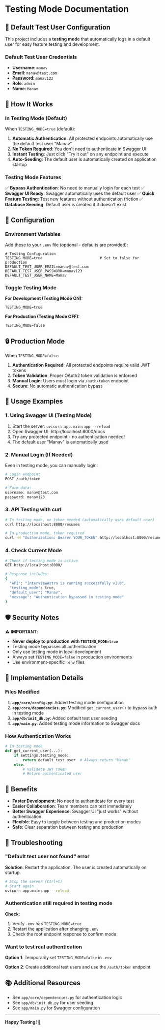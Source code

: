 # Testing Mode Documentation

## 🧪 Default Test User Configuration

This project includes a **testing mode** that automatically logs in a default user for easy feature testing and development.

### Default Test User Credentials

- **Username**: `manav`
- **Email**: `manav@test.com`
- **Password**: `manav123`
- **Role**: `admin`
- **Name**: `Manav`

## 🚀 How It Works

### In Testing Mode (Default)

When `TESTING_MODE=true` (default):

1. **Automatic Authentication**: All protected endpoints automatically use the default test user "Manav"
2. **No Token Required**: You don't need to authenticate in Swagger UI
3. **Instant Testing**: Just click "Try it out" on any endpoint and execute
4. **Auto-Seeding**: The default user is automatically created on application startup

### Testing Mode Features

✅ **Bypass Authentication**: No need to manually login for each test
✅ **Swagger UI Ready**: Swagger automatically uses the default user
✅ **Quick Feature Testing**: Test new features without authentication friction
✅ **Database Seeding**: Default user is created if it doesn't exist

## 📝 Configuration

### Environment Variables

Add these to your `.env` file (optional - defaults are provided):

```env
# Testing Configuration
TESTING_MODE=true                          # Set to false for production
DEFAULT_TEST_USER_EMAIL=manav@test.com
DEFAULT_TEST_USER_PASSWORD=manav123
DEFAULT_TEST_USER_NAME=Manav
```

### Toggle Testing Mode

**For Development (Testing Mode ON):**
```env
TESTING_MODE=true
```

**For Production (Testing Mode OFF):**
```env
TESTING_MODE=false
```

## 🔒 Production Mode

When `TESTING_MODE=false`:

1. **Authentication Required**: All protected endpoints require valid JWT tokens
2. **Token Validation**: Proper OAuth2 token validation is enforced
3. **Manual Login**: Users must login via `/auth/token` endpoint
4. **Secure**: No automatic authentication bypass

## 📖 Usage Examples

### 1. Using Swagger UI (Testing Mode)

1. Start the server: `uvicorn app.main:app --reload`
2. Open Swagger UI: http://localhost:8000/docs
3. Try any protected endpoint - no authentication needed!
4. The default user "Manav" is automatically used

### 2. Manual Login (If Needed)

Even in testing mode, you can manually login:

```bash
# Login endpoint
POST /auth/token

# Form data:
username: manav@test.com
password: manav123
```

### 3. API Testing with curl

```bash
# In testing mode, no token needed (automatically uses default user)
curl http://localhost:8000/resumes

# In production mode, token required
curl -H "Authorization: Bearer YOUR_TOKEN" http://localhost:8000/resumes
```

### 4. Check Current Mode

```bash
# Check if testing mode is active
GET http://localhost:8000/

# Response includes:
{
  "API": "InterviewAstra is running successfully v1.0",
  "testing_mode": true,
  "default_user": "Manav",
  "message": "Authentication bypassed in testing mode"
}
```

## 🛡️ Security Notes

⚠️ **IMPORTANT**: 

- **Never deploy to production with `TESTING_MODE=true`**
- Testing mode bypasses all authentication
- Only use testing mode in local development
- Always set `TESTING_MODE=false` in production environments
- Use environment-specific `.env` files

## 🔧 Implementation Details

### Files Modified

1. **`app/core/config.py`**: Added testing mode configuration
2. **`app/core/dependencies.py`**: Modified `get_current_user()` to bypass auth in testing mode
3. **`app/db/init_db.py`**: Added default test user seeding
4. **`app/main.py`**: Added testing mode information to Swagger docs

### How Authentication Works

```python
# In testing mode
def get_current_user(...):
    if settings.testing_mode:
        return default_test_user  # Always return "Manav"
    else:
        # Validate JWT token
        # Return authenticated user
```

## 🎯 Benefits

- **Faster Development**: No need to authenticate for every test
- **Easier Collaboration**: Team members can test immediately
- **Better Swagger Experience**: Swagger UI "just works" without authentication
- **Flexible**: Easy to toggle between testing and production modes
- **Safe**: Clear separation between testing and production

## 🐛 Troubleshooting

### "Default test user not found" error

**Solution**: Restart the application. The user is created automatically on startup.

```bash
# Stop the server (Ctrl+C)
# Start again
uvicorn app.main:app --reload
```

### Authentication still required in testing mode

**Check**:
1. Verify `.env` has `TESTING_MODE=true`
2. Restart the application after changing `.env`
3. Check the root endpoint response to confirm mode

### Want to test real authentication

**Option 1**: Temporarily set `TESTING_MODE=false` in `.env`

**Option 2**: Create additional test users and use the `/auth/token` endpoint

## 📚 Additional Resources

- See `app/core/dependencies.py` for authentication logic
- See `app/db/init_db.py` for user seeding
- See `app/main.py` for Swagger configuration

---

**Happy Testing! 🚀**
